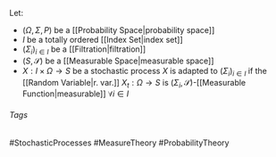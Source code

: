 Let:
- $(\Omega, \Sigma, P)$ be a [[Probability Space|probability space]]
- $I$ be a totally ordered [[Index Set|index set]]
- $(\Sigma_i)_{i\in I}$ be a [[Filtration|filtration]]
- $(S, \mathcal{S})$ be a [[Measurable Space|measurable space]]
- $X:I\times \Omega\rightarrow S$ be a stochastic process
$X$ is adapted to $(\Sigma_i)_{i\in I}$ if the [[Random Variable|r. var.]] $X_t:\Omega\rightarrow S$ is $(\Sigma_i, \mathcal{S})$-[[Measurable Function|measurable]] $\forall i\in I$ 
###### Tags
#StochasticProcesses #MeasureTheory #ProbabilityTheory